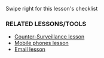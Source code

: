 [Title]: # (Что теперь?)
[Order]: # (7)

Swipe right for this lesson's checklist

### RELATED LESSONS/TOOLS

*   [Counter-Surveillance lesson](umbrella://lesson/counter-surveillance)
*   [Mobile phones lesson](umbrella://lesson/mobile-phones)
*   [Email lesson](umbrella://lesson/email)